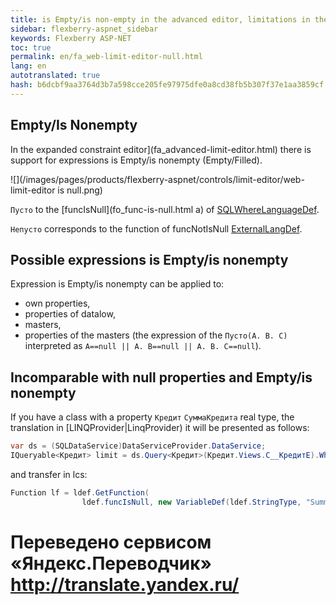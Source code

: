 ```yaml
--- 
title: is Empty/is non-empty in the advanced editor, limitations in the WEB 
sidebar: flexberry-aspnet_sidebar 
keywords: Flexberry ASP-NET 
toc: true 
permalink: en/fa_web-limit-editor-null.html 
lang: en 
autotranslated: true 
hash: b6dcbf9aa3764d3b7a598cce205fe97975dfe0a8cd38fb5b307f37e1aa3859cf 
--- 
```


## Empty/Is Nonempty 

In the expanded constraint editor](fa_advanced-limit-editor.html) there is support for expressions is Empty/is nonempty (Empty/Filled). 

![](/images/pages/products/flexberry-aspnet/controls/limit-editor/web-limit-editor is null.png) 

`Пусто` to the [funcIsNull](fo_func-is-null.html a) of [SQLWhereLanguageDef](fo_function-list.html). 

`Непусто` corresponds to the function of funcNotIsNull [ExternalLangDef](fo_external-lang-def.html). 

## Possible expressions is Empty/is nonempty 

Expression is Empty/is nonempty can be applied to: 

* own properties, 
* properties of datalow, 
* masters, 
* properties of the masters (the expression of the `Пусто(A. B. C)` interpreted as `A==null || A. B==null || A. B. C==null`). 

## Incomparable with null properties and Empty/is nonempty 

If you have a class with a property `Кредит` `СуммаКредита` real type, the translation in [LINQProvider|LinqProvider) it will be presented as follows: 

``` csharp
var ds = (SQLDataService)DataServiceProvider.DataService;
IQueryable<Кредит> limit = ds.Query<Кредит>(Кредит.Views.C__КредитE).Where(x => (x.СуммаКредита as object) == null);
``` 

and transfer in lcs: 

``` csharp
Function lf = ldef.GetFunction(
                ldef.funcIsNull, new VariableDef(ldef.StringType, "Summarydata"));
``` 



 # Переведено сервисом «Яндекс.Переводчик» http://translate.yandex.ru/
